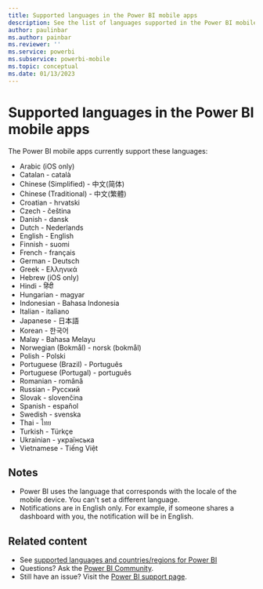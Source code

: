 ```yaml
---
title: Supported languages in the Power BI mobile apps
description: See the list of languages supported in the Power BI mobile apps.
author: paulinbar
ms.author: painbar
ms.reviewer: ''
ms.service: powerbi
ms.subservice: powerbi-mobile
ms.topic: conceptual
ms.date: 01/13/2023
---
```


# Supported languages in the Power BI mobile apps

The Power BI mobile apps currently support these languages:

- Arabic (iOS only)
- Catalan - català
- Chinese (Simplified) - 中文(简体)
- Chinese (Traditional) - 中文(繁體)
- Croatian - hrvatski
- Czech - čeština
- Danish - dansk
- Dutch - Nederlands
- English - English
- Finnish - suomi
- French - français
- German - Deutsch
- Greek - Ελληνικά
- Hebrew (iOS only)
- Hindi - हिंदी
- Hungarian - magyar
- Indonesian - Bahasa Indonesia
- Italian - italiano
- Japanese - 日本語
- Korean - 한국어
- Malay - Bahasa Melayu
- Norwegian (Bokmål) - norsk (bokmål)
- Polish - Polski
- Portuguese (Brazil) - Português
- Portuguese (Portugal) - português
- Romanian - română
- Russian - Русский
- Slovak - slovenčina
- Spanish - español
- Swedish - svenska
- Thai - ไทย
- Turkish - Türkçe
- Ukrainian - українська
- Vietnamese - Tiếng Việt

## Notes

- Power BI uses the language that corresponds with the locale of the mobile device. You can't set a different language.
- Notifications are in English only. For example, if someone shares a dashboard with you, the notification will be in English.

## Related content

- See [supported languages and countries/regions for Power BI](../../fundamentals/supported-languages-countries-regions.md)
- Questions? Ask the [Power BI Community](https://community.powerbi.com/).
- Still have an issue? Visit the [Power BI support page](https://powerbi.microsoft.com/support/).
